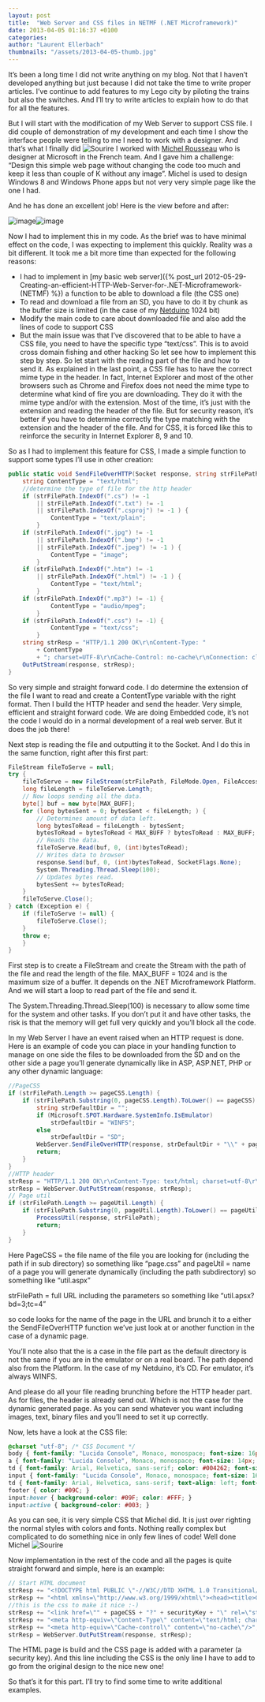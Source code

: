 ```yaml
---
layout: post
title:  "Web Server and CSS files in NETMF (.NET Microframework)"
date: 2013-04-05 01:16:37 +0100
categories: 
author: "Laurent Ellerbach"
thumbnails: "/assets/2013-04-05-thumb.jpg"
---
```

It’s been a long time I did not write anything on my blog. Not that I haven’t developed anything but just because I did not take the time to write proper articles. I’ve continue to add features to my Lego city by piloting the trains but also the switches. And I’ll try to write articles to explain how to do that for all the features.

But I will start with the modification of my Web Server to support CSS file. I did couple of demonstration of my development and each time I show the interface people were telling to me I need to work with a designer. And that’s what I finally did ![Sourire](/assets/4401.wlEmoticon-smile_2.png) I worked with [Michel Rousseau](https://www.linkedin.com/in/michel-rousseau-4b628920/) who is designer at Microsoft in the French team. And I gave him a challenge: “Design this simple web page without changing the code too much and keep it less than couple of K without any image”. Michel is used to design Windows 8 and Windows Phone apps but not very very simple page like the one I had.

And he has done an excellent job! Here is the view before and after:

![image](/assets/6215.image_1103F768.png)![image](/assets/0116.image_050497E5.png)

Now I had to implement this in my code. As the brief was to have minimal effect on the code, I was expecting to implement this quickly. Reality was a bit different. It took me a bit more time than expected for the following reasons:


* I had to implement in [my basic web server]({% post_url 2012-05-29-Creating-an-efficient-HTTP-Web-Server-for-.NET-Microframework-(NETMF) %}) a function to be able to download a file (the CSS one) 
* To read and download a file from an SD, you have to do it by chunk as the buffer size is limited (in the case of my [Netduino](http://www.netduino.com/) 1024 bit) 
* Modify the main code to care about downloaded file and also add the lines of code to support CSS 
* But the main issue was that I’ve discovered that to be able to have a CSS file, you need to have the specific type “text/css”. This is to avoid cross domain fishing and other hacking  So let see how to implement this step by step. So let start with the reading part of the file and how to send it. As explained in the last point, a CSS file has to have the correct mime type in the header. In fact, Internet Explorer and most of the other browsers such as Chrome and Firefox does not need the mime type to determine what kind of fire you are downloading. They do it with the mime type and/or with the extension. Most of the time, it’s just with the extension and reading the header of the file. But for security reason, it’s better if you have to determine correctly the type matching with the extension and the header of the file. And for CSS, it is forced like this to reinforce the security in Internet Explorer 8, 9 and 10. 

So as I had to implement this feature for CSS, I made a simple function to support some types I’ll use in other creation:

```csharp
public static void SendFileOverHTTP(Socket response, string strFilePath) { 
    string ContentType = "text/html"; 
    //determine the type of file for the http header 
    if (strFilePath.IndexOf(".cs") != -1 
        || strFilePath.IndexOf(".txt") != -1 
        || strFilePath.IndexOf(".csproj") != -1 ) { 
            ContentType = "text/plain"; 
        } 
    if (strFilePath.IndexOf(".jpg") != -1 
        || strFilePath.IndexOf(".bmp") != -1 
        || strFilePath.IndexOf(".jpeg") != -1 ) { 
            ContentType = "image"; 
        } 
    if (strFilePath.IndexOf(".htm") != -1 
        || strFilePath.IndexOf(".html") != -1 ) { 
            ContentType = "text/html"; 
        } 
    if (strFilePath.IndexOf(".mp3") != -1) {
            ContentType = "audio/mpeg"; 
        } 
    if (strFilePath.IndexOf(".css") != -1) { 
            ContentType = "text/css"; 
        } 
    string strResp = "HTTP/1.1 200 OK\r\nContent-Type: "
        + ContentType 
        + "; charset=UTF-8\r\nCache-Control: no-cache\r\nConnection: close\r\n\r\n"; 
    OutPutStream(response, strResp);
}
```

So very simple and straight forward code. I do determine the extension of the file I want to read and create a ContentType variable with the right format. Then I build the HTTP header and send the header. Very simple, efficient and straight forward code. We are doing Embedded code, it’s not the code I would do in a normal development of a real web server. But it does the job there!

Next step is reading the file and outputting it to the Socket. And I do this in the same function, right after this first part:


```csharp
FileStream fileToServe = null; 
try { 
    fileToServe = new FileStream(strFilePath, FileMode.Open, FileAccess.Read); 
    long fileLength = fileToServe.Length; 
    // Now loops sending all the data. 
    byte[] buf = new byte[MAX_BUFF]; 
    for (long bytesSent = 0; bytesSent < fileLength; ) { 
        // Determines amount of data left. 
        long bytesToRead = fileLength - bytesSent; 
        bytesToRead = bytesToRead < MAX_BUFF ? bytesToRead : MAX_BUFF; 
        // Reads the data. 
        fileToServe.Read(buf, 0, (int)bytesToRead); 
        // Writes data to browser 
        response.Send(buf, 0, (int)bytesToRead, SocketFlags.None); 
        System.Threading.Thread.Sleep(100); 
        // Updates bytes read. 
        bytesSent += bytesToRead; 
    } 
    fileToServe.Close(); 
} catch (Exception e) {
    if (fileToServe != null) { 
        fileToServe.Close(); 
    } 
    throw e; 
    } 
}
```

First step is to create a FileStream and create the Stream with the path of the file and read the length of the file. MAX_BUFF = 1024 and is the maximum size of a buffer. It depends on the .NET Microframework Platform. And we will start a loop to read part of the file and send it.

The System.Threading.Thread.Sleep(100) is necessary to allow some time for the system and other tasks. If you don’t put it and have other tasks, the risk is that the memory will get full very quickly and you’ll block all the code.

In my Web Server I have an event raised when an HTTP request is done. Here is an example of code you can place in your handling function to manage on one side the files to be downloaded from the SD and on the other side a page you’ll generate dynamically like in ASP, ASP.NET, PHP or any other dynamic language:


```csharp
//PageCSS 
if (strFilePath.Length >= pageCSS.Length) { 
    if (strFilePath.Substring(0, pageCSS.Length).ToLower() == pageCSS) { 
        string strDefaultDir = ""; 
        if (Microsoft.SPOT.Hardware.SystemInfo.IsEmulator) 
            strDefaultDir = "WINFS"; 
        else 
            strDefaultDir = "SD"; 
        WebServer.SendFileOverHTTP(response, strDefaultDir + "\\" + pageCSS);
        return; 
    } 
} 
//HTTP header 
strResp = "HTTP/1.1 200 OK\r\nContent-Type: text/html; charset=utf-8\r\nCache-Control: no-cache\r\nConnection: close\r\n\r\n"; 
strResp = WebServer.OutPutStream(response, strResp); 
// Page util 
if (strFilePath.Length >= pageUtil.Length) { 
    if (strFilePath.Substring(0, pageUtil.Length).ToLower() == pageUtil) { 
        ProcessUtil(response, strFilePath); 
        return; 
    } 
}
```

Here PageCSS = the file name of the file you are looking for (including the path if in sub directory) so something like “page.css” and pageUtil = name of a page you will generate dynamically (including the path subdirectory) so something like “util.aspx”

strFilePath = full URL including the parameters so something like “util.apsx?bd=3;tc=4”

so code looks for the name of the page in the URL and brunch it to a either the SendFileOverHTTP function we’ve just look at or another function in the case of a dynamic page.

You’ll note also that the is a case in the file part as the default directory is not the same if you are in the emulator or on a real board. The path depend also from the Platform. In the case of my Netduino, it’s CD. For emulator, it’s always WINFS.

And please do all your file reading brunching before the HTTP header part. As for files, the header is already send out. Which is not the case for the dynamic generated page. As you can send whatever you want including images, text, binary files and you’ll need to set it up correctly.

Now, lets have a look at the CSS file:

```css
@charset "utf-8"; /* CSS Document */ 
body { font-family: "Lucida Console", Monaco, monospace; font-size: 16px; color: #09C; text-align: center; margin-left: 0px; margin-top: 0px; margin-right: 0px; margin-bottom: 0px; } 
a { font-family: "Lucida Console", Monaco, monospace; font-size: 14px; color: #09F; } 
td { font-family: Arial, Helvetica, sans-serif; color: #004262; font-size: 14px; } 
input { font-family: "Lucida Console", Monaco, monospace; font-size: 16px; color: #09F; background-color: #FFF; -webkit-transition: all 0s linear 0s; -moz-transition: all 0s linear 0s; -ms-transition: all 0s linear 0s; -o-transition: all 0s linear 0s; transition: all 0s linear 0s; border: 1px none #FFF; } h1 { font-family: Arial, Helvetica, sans-serif; color: #FFF; background-color: #006699; font-size: 24px; border: thick solid #006699; } 
td { font-family: Arial, Helvetica, sans-serif; text-align: left; font-size: 16px; } 
footer { color: #09C; } 
input:hover { background-color: #09F; color: #FFF; } 
input:active { background-color: #003; } 
```

As you can see, it is very simple CSS that Michel did. It is just over righting the normal styles with colors and fonts. Nothing really complex but complicated to do something nice in only few lines of code! Well done Michel ![Sourire](/assets/4401.wlEmoticon-smile_2.png)

Now implementation in the rest of the code and all the pages is quite straight forward and simple, here is an example:

```csharp
// Start HTML document 
strResp += "<!DOCTYPE html PUBLIC \"-//W3C//DTD XHTML 1.0 Transitional//EN\" \"http://www.w3.org/TR/xhtml1/DTD/xhtml1-transitional.dtd\">"; 
strResp += "<html xmlns=\"http://www.w3.org/1999/xhtml\"><head><title>Gestion des trains</title>"; 
//this is the css to make it nice :-) 
strResp += "<link href=\"" + pageCSS + "?" + securityKey + "\" rel=\"stylesheet\" type=\"text/css\" />"; 
strResp += "<meta http-equiv=\"Content-Type\" content=\"text/html; charset=utf-8\"/></head><body>"; 
strResp += "<meta http-equiv=\"Cache-control\" content=\"no-cache\"/>"; 
strResp = WebServer.OutPutStream(response, strResp);
```

The HTML page is build and the CSS page is added with a parameter (a security key). And this line including the CSS is the only line I have to add to go from the original design to the nice new one!

So that’s it for this part. I’ll try to find some time to write additional examples.

